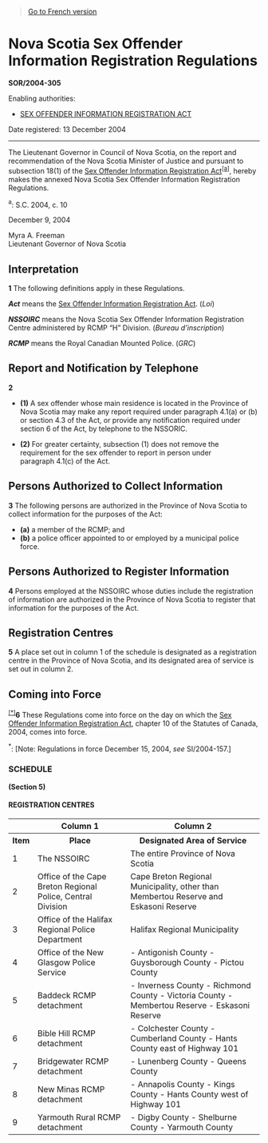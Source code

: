 > [Go to French version](/fr/Règlements/Décrets,%20ordonnances%20et%20règlements%20statutaires/2004/305.md)

# Nova Scotia Sex Offender Information Registration Regulations

**SOR/2004-305**

Enabling authorities: 
- [SEX OFFENDER INFORMATION REGISTRATION ACT](/en/Acts/Statutes%20of%20Canada/2004/c.%2010.md)

Date registered: 13 December 2004

----------

The Lieutenant Governor in Council of Nova Scotia, on the report and recommendation of the Nova Scotia Minister of Justice and pursuant to subsection 18(1) of the [Sex Offender Information Registration Act](/en/Acts/Statutes%20of%20Canada/2004/c.%2010.md)<sup><a href='#footnotea_e'>[a]</a></sup>, hereby makes the annexed Nova Scotia Sex Offender Information Registration Regulations.

<a name='footnotea_e'><sup>a</sup></a>: S.C. 2004, c. 10<br />

December 9, 2004


<p>Myra A. Freeman<br />Lieutenant Governor of Nova Scotia<br /></p>




## Interpretation


**1** The following definitions apply in these Regulations.

***Act*** means the [Sex Offender Information Registration Act](/en/Acts/Statutes%20of%20Canada/2004/c.%2010.md). (*Loi*)

***NSSOIRC*** means the Nova Scotia Sex Offender Information Registration Centre administered by RCMP “H” Division. (*Bureau d’inscription*)

***RCMP*** means the Royal Canadian Mounted Police. (*GRC*)




## Report and Notification by Telephone


**2** 

- **(1)** A sex offender whose main residence is located in the Province of Nova Scotia may make any report required under paragraph 4.1(a) or (b) or section 4.3 of the Act, or provide any notification required under section 6 of the Act, by telephone to the NSSORIC.

- **(2)** For greater certainty, subsection (1) does not remove the requirement for the sex offender to report in person under paragraph 4.1(c) of the Act.




## Persons Authorized to Collect Information


**3** The following persons are authorized in the Province of Nova Scotia to collect information for the purposes of the Act:
- **(a)** a member of the RCMP; and
- **(b)** a police officer appointed to or employed by a municipal police force.




## Persons Authorized to Register Information


**4** Persons employed at the NSSOIRC whose duties include the registration of information are authorized in the Province of Nova Scotia to register that information for the purposes of the Act.




## Registration Centres


**5** A place set out in column 1 of the schedule is designated as a registration centre in the Province of Nova Scotia, and its designated area of service is set out in column 2.




## Coming into Force


<sup><a href='#fn_SOR-2004-305_e_hq_6726'>[*]</a></sup>**6** These Regulations come into force on the day on which the [Sex Offender Information Registration Act](/en/Acts/Statutes%20of%20Canada/2004/c.%2010.md), chapter 10 of the Statutes of Canada, 2004, comes into force.

<a name='fn_SOR-2004-305_e_hq_6726'><sup>*</sup></a>: [Note: Regulations in force December 15, 2004, *see* SI/2004-157.]<br />




### **SCHEDULE** 
**(Section 5)**
#### REGISTRATION CENTRES
<table>
<tr>
<th></th>
<th>Column 1</th>
<th>Column 2</th>
</tr>
<tr>
<th>Item</th>
<th>Place</th>
<th>Designated Area of Service</th>
</tr>
<tr>
<td>1</td>
<td>The NSSOIRC</td>
<td>The entire Province of Nova Scotia</td>
</tr>
<tr>
<td>2</td>
<td>Office of the Cape Breton Regional Police, Central Division</td>
<td>Cape Breton Regional Municipality, other than Membertou Reserve and Eskasoni Reserve</td>
</tr>
<tr>
<td>3</td>
<td>Office of the Halifax Regional Police Department</td>
<td>Halifax Regional Municipality</td>
</tr>
<tr>
<td>4</td>
<td>Office of the New Glasgow Police Service</td>
<td>
- Antigonish County
- Guysborough County
- Pictou County</td>
</tr>
<tr>
<td>5</td>
<td>Baddeck RCMP detachment</td>
<td>
- Inverness County
- Richmond County
- Victoria County
- Membertou Reserve
- Eskasoni Reserve</td>
</tr>
<tr>
<td>6</td>
<td>Bible Hill RCMP detachment</td>
<td>
- Colchester County
- Cumberland County
- Hants County east of Highway 101</td>
</tr>
<tr>
<td>7</td>
<td>Bridgewater RCMP detachment</td>
<td>
- Lunenberg County
- Queens County</td>
</tr>
<tr>
<td>8</td>
<td>New Minas RCMP detachment</td>
<td>
- Annapolis County
- Kings County
- Hants County west of Highway 101</td>
</tr>
<tr>
<td>9</td>
<td>Yarmouth Rural RCMP detachment</td>
<td>
- Digby County
- Shelburne County
- Yarmouth County</td>
</tr>
</table>


